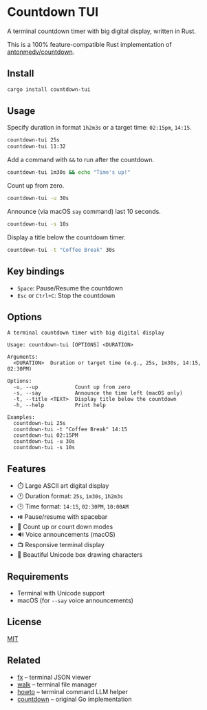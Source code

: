 # Countdown TUI

A terminal countdown timer with big digital display, written in Rust.

This is a 100% feature-compatible Rust implementation of [antonmedv/countdown](https://github.com/antonmedv/countdown).

## Install

```sh
cargo install countdown-tui
```

## Usage

Specify duration in format `1h2m3s` or a target time: `02:15pm`, `14:15`.

```sh
countdown-tui 25s
countdown-tui 11:32
```

Add a command with `&&` to run after the countdown.

```sh
countdown-tui 1m30s && echo "Time's up!"
```

Count up from zero.

```sh
countdown-tui -u 30s
```

Announce (via macOS `say` command) last 10 seconds.

```sh
countdown-tui -s 10s
```

Display a title below the countdown timer.

```sh
countdown-tui -t "Coffee Break" 30s
```

## Key bindings

- `Space`: Pause/Resume the countdown
- `Esc` or `Ctrl+C`: Stop the countdown

## Options

```
A terminal countdown timer with big digital display

Usage: countdown-tui [OPTIONS] <DURATION>

Arguments:
  <DURATION>  Duration or target time (e.g., 25s, 1m30s, 14:15, 02:30PM)

Options:
  -u, --up            Count up from zero
  -s, --say           Announce the time left (macOS only)  
  -t, --title <TEXT>  Display title below the countdown
  -h, --help          Print help

Examples:
  countdown-tui 25s
  countdown-tui -t "Coffee Break" 14:15
  countdown-tui 02:15PM
  countdown-tui -u 30s
  countdown-tui -s 10s
```

## Features

- ⏱️  Large ASCII art digital display
- 🕐 Duration format: `25s`, `1m30s`, `1h2m3s`
- 🕒 Time format: `14:15`, `02:30PM`, `10:00AM`
- ⏯️  Pause/resume with spacebar
- 🔄 Count up or count down modes
- 🔊 Voice announcements (macOS)
- 📺 Responsive terminal display
- 🎨 Beautiful Unicode box drawing characters

## Requirements

- Terminal with Unicode support
- macOS (for `--say` voice announcements)

## License

[MIT](LICENSE)

## Related

- [fx](https://github.com/antonmedv/fx) – terminal JSON viewer
- [walk](https://github.com/antonmedv/walk) – terminal file manager  
- [howto](https://github.com/antonmedv/howto) – terminal command LLM helper
- [countdown](https://github.com/antonmedv/countdown) – original Go implementation